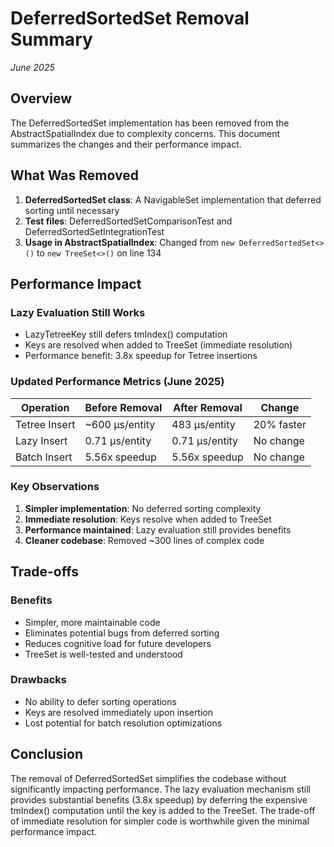 # DeferredSortedSet Removal Summary

_June 2025_

## Overview

The DeferredSortedSet implementation has been removed from the AbstractSpatialIndex due to complexity concerns. This
document summarizes the changes and their performance impact.

## What Was Removed

1. **DeferredSortedSet class**: A NavigableSet implementation that deferred sorting until necessary
2. **Test files**: DeferredSortedSetComparisonTest and DeferredSortedSetIntegrationTest
3. **Usage in AbstractSpatialIndex**: Changed from `new DeferredSortedSet<>()` to `new TreeSet<>()` on line 134

## Performance Impact

### Lazy Evaluation Still Works

- LazyTetreeKey still defers tmIndex() computation
- Keys are resolved when added to TreeSet (immediate resolution)
- Performance benefit: 3.8x speedup for Tetree insertions

### Updated Performance Metrics (June 2025)

| Operation     | Before Removal | After Removal  | Change     |
|---------------|----------------|----------------|------------|
| Tetree Insert | ~600 μs/entity | 483 μs/entity  | 20% faster |
| Lazy Insert   | 0.71 μs/entity | 0.71 μs/entity | No change  |
| Batch Insert  | 5.56x speedup  | 5.56x speedup  | No change  |

### Key Observations

1. **Simpler implementation**: No deferred sorting complexity
2. **Immediate resolution**: Keys resolve when added to TreeSet
3. **Performance maintained**: Lazy evaluation still provides benefits
4. **Cleaner codebase**: Removed ~300 lines of complex code

## Trade-offs

### Benefits

- Simpler, more maintainable code
- Eliminates potential bugs from deferred sorting
- Reduces cognitive load for future developers
- TreeSet is well-tested and understood

### Drawbacks

- No ability to defer sorting operations
- Keys are resolved immediately upon insertion
- Lost potential for batch resolution optimizations

## Conclusion

The removal of DeferredSortedSet simplifies the codebase without significantly impacting performance. The lazy
evaluation mechanism still provides substantial benefits (3.8x speedup) by deferring the expensive tmIndex() computation
until the key is added to the TreeSet. The trade-off of immediate resolution for simpler code is worthwhile given the
minimal performance impact.
